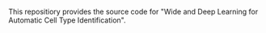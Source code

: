 This repositiory provides the source code for "Wide and Deep Learning for Automatic Cell Type Identification". 
